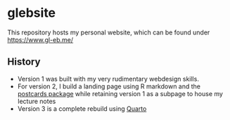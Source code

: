 # glebsite

This repository hosts my personal website, which can be found under https://www.gl-eb.me/

## History

- Version 1 was built with my very rudimentary webdesign skills.
- For version 2, I build a landing page using R markdown and the [postcards package](https://github.com/seankross/postcards) while retaining version 1 as a subpage to house my lecture notes
- Version 3 is a complete rebuild using [Quarto](https://quarto.org/)
